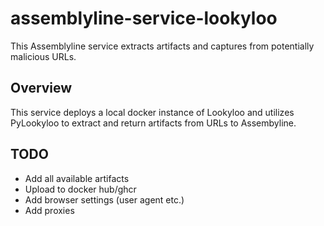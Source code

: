 # assemblyline-service-lookyloo
 This Assemblyline service extracts artifacts and captures from potentially malicious URLs. 

## Overview

This service deploys a local docker instance of Lookyloo and utilizes PyLookyloo to extract and return artifacts from URLs to Assembyline.

## TODO

- Add all available artifacts
- Upload to docker hub/ghcr
- Add browser settings (user agent etc.)
- Add proxies